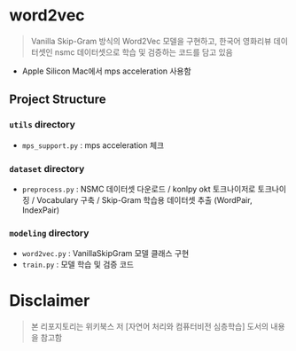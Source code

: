 # word2vec
> Vanilla Skip-Gram 방식의 Word2Vec 모델을 구현하고, 한국어 영화리뷰 데이터셋인 nsmc 데이터셋으로 학습 및 검증하는 코드를 담고 있음

- Apple Silicon Mac에서 mps acceleration 사용함

## Project Structure
### `utils` directory
- `mps_support.py` : mps acceleration 체크
### `dataset` directory
- `preprocess.py` : NSMC 데이터셋 다운로드 / konlpy okt 토크나이저로 토크나이징 / Vocabulary 구축 / Skip-Gram 학습용 데이터셋 추출 (WordPair, IndexPair)
### `modeling` directory
- `word2vec.py` : VanillaSkipGram 모델 클래스 구현
- `train.py` : 모델 학습 및 검증 코드




# Disclaimer
> 본 리포지토리는 위키북스 저 [자연어 처리와 컴퓨터비전 심층학습] 도서의 내용을 참고함